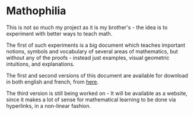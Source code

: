 
# Mathophilia

This is not so much my project as it is my brother's - the idea is to experiment with better ways to teach math.

The first of such experiments is a big document which teaches important notions, symbols and vocabulary of several areas of mathematics, but without any of the proofs - instead just examples, visual geometric intuitions, and explanations.

The first and second versions of this document are available for download in both english and french, from [here](https://github.com/Fulguritude/Mathophilie).

The third version is still being worked on - It will be available as a website, since it makes a lot of sense for mathematical learning to be done via hyperlinks, in a non-linear fashion.
